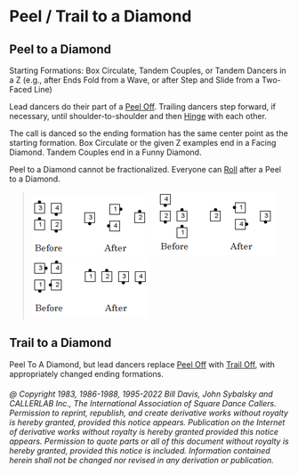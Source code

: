 
# Peel / Trail to a Diamond

## Peel to a Diamond

Starting Formations: Box Circulate, Tandem Couples, or Tandem
Dancers in a Z (e.g., after Ends Fold from a Wave, or after Step and
Slide from a Two-Faced Line)

Lead dancers do their part of a [Peel Off](../plus/peel_off.md).
Trailing dancers step
forward, if necessary, until shoulder-to-shoulder and then 
[Hinge](../ms/hinge.md) with each other.

The call is danced so the ending formation has the same center
point as the starting formation. Box Circulate or the given Z examples
end in a Facing Diamond. Tandem Couples end in a Funny Diamond.

Peel to a Diamond cannot be fractionalized. Everyone can
[Roll](../plus/anything_and_roll.md)
after a Peel to a Diamond.

> 
> ![alt](peel_to_a_diamond_1.png)
> ![alt](peel_to_a_diamond_2.png)
> ![alt](peel_to_a_diamond_3.png)
>

## Trail to a Diamond

Peel To A Diamond,
but lead dancers replace [Peel Off](../plus/peel_off.md)
with [Trail Off](../a2/trail_off.md), with appropriately changed
ending formations. 

###### @ Copyright 1983, 1986-1988, 1995-2022 Bill Davis, John Sybalsky and CALLERLAB Inc., The International Association of Square Dance Callers. Permission to reprint, republish, and create derivative works without royalty is hereby granted, provided this notice appears. Publication on the Internet of derivative works without royalty is hereby granted provided this notice appears. Permission to quote parts or all of this document without royalty is hereby granted, provided this notice is included. Information contained herein shall not be changed nor revised in any derivation or publication.
